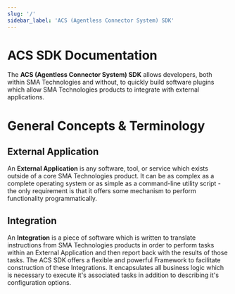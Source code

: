 ```yaml
---
slug: '/'
sidebar_label: 'ACS (Agentless Connector System) SDK'
---
```


# ACS SDK Documentation

The **ACS (Agentless Connector System) SDK** allows developers, both within SMA Technologies and without, to quickly build software plugins which allow SMA Technologies products to integrate with external applications.

# General Concepts & Terminology

## External Application
An **External Application** is any software, tool, or service which exists outside of a core SMA Technologies product. It can be as complex as a complete operating system or as simple as a command-line utility script - the only requirement is that it offers some mechanism to perform functionality programmatically.

## Integration
An **Integration** is a piece of software which is written to translate instructions from SMA Technologies products in order to perform tasks within an External Application and then report back with the results of those tasks. The ACS SDK offers a flexible and powerful Framework to facilitate construction of these Integrations. It encapsulates all business logic which is necessary to execute it's associated tasks in addition to describing it's configuration options.